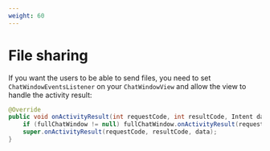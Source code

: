 ```yaml
---
weight: 60
---
```


# File sharing

If you want the users to be able to send files, you need to set `ChatWindowEventsListener` on your `ChatWindowView` and allow the view to handle the activity result:

```java
@Override
public void onActivityResult(int requestCode, int resultCode, Intent data) {
    if (fullChatWindow != null) fullChatWindow.onActivityResult(requestCode, resultCode, data);
    super.onActivityResult(requestCode, resultCode, data);
}
```
